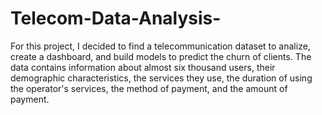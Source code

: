 # Telecom-Data-Analysis-

For this project, I decided to find a telecommunication dataset to analize, create a dashboard, and build models to predict the churn of clients.
The data contains information about almost six thousand users, their demographic characteristics, the services they use, the duration of using the operator's services, the method of payment, and the amount of payment.

 